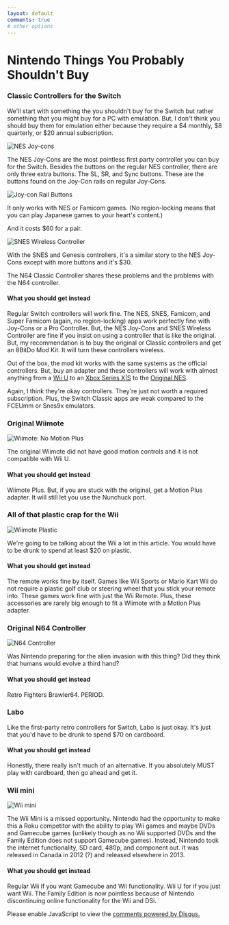 ```yaml
---
layout: default
comments: true
# other options
---
```


# Nintendo Things You Probably Shouldn't Buy

### Classic Controllers for the Switch

We'll start with something the you shouldn't buy for the Switch but rather something that you might buy for a PC with emulation. But, I don't think you should buy them for emulation either because they require a $4 monthly, $8 quarterly, or $20 annual subscription.

![NES Joy-cons](https://www.destructoid.com//ul/523043-AAARA.jpg)

The NES Joy-Cons are the most pointless first party controller you can buy for the Switch. Besides the buttons on the regular NES controller, there are only three extra buttons. The SL, SR, and Sync buttons. These are the buttons found on the Joy-Con rails on regular Joy-Cons.

![Joy-con Rail Buttons](https://thatocelot.files.wordpress.com/2021/01/nintendo-switch-joycon-rail.jpg?w=1024)

It only works with NES or Famicom games. (No region-locking means that you can play Japanese games to your heart's content.)

And it costs $60 for a pair.

![SNES Wireless Controller](https://images-na.ssl-images-amazon.com/images/I/61%2BBvAwQxPL._AC_SL1316_.jpg)

With the SNES and Genesis controllers, it's a similar  story to the NES Joy-Cons except with more buttons and it's $30.

The N64 Classic Controller shares these problems and the problems with the N64 controller.

#### What you should get instead

Regular Switch controllers will work fine. The NES, SNES, Famicom, and Super Famicom (again, no region-locking) apps work perfectly fine with Joy-Cons or a Pro Controller. But, the NES Joy-Cons and SNES Wireless Controller are fine if you insist on using a controller that is like the original. But, my recommendation is to buy the original or Classic controllers and get an 8BitDo Mod Kit. It will turn these controllers wireless. 

Out of the box, the mod kit works with the same systems as the official controllers. But, buy an adapter and these controllers will work with almost anything from a [Wii U](https://shop.8bitdo.com/products/8bitdo-bluetooth-retro-receiver-adapter-for-mini-nes-classic-edition) to an [Xbox Series X|S](https://www.consoletuner.com/products/titan-one/) to the [Original NES](https://shop.8bitdo.com/products/8bitdo-bluetooth-retro-receiver-adapter-for-nes-console).

Again, I think they're okay controllers. They're just not worth a required subscription. Plus, the Switch Classic apps are weak compared to the FCEUmm or Snes9x emulators.

### Original Wiimote

![Wiimote: No Motion Plus](https://upload.wikimedia.org/wikipedia/commons/b/bc/Wii_Remote_Image.jpg)

The original Wiimote did not have good motion controls and it is not compatible with Wii U.

#### What you should get instead

Wiimote Plus. But, if you are stuck with the original, get a Motion Plus adapter. It will still let you use the Nunchuck port.

### All of that plastic crap for the Wii

![Wiimote Plastic](https://images-na.ssl-images-amazon.com/images/I/716vrEo9SwL._SL1500_.jpg)

We're going to be talking about the Wii a lot in this article. You would have to be drunk to spend at least $20 on plastic.

#### What you should get instead

The remote works fine by itself. Games like Wii Sports or Mario Kart Wii do not require a plastic golf club or steering wheel that you stick your remote into. These games work fine with just the Wii Remote. Plus, these accessories are rarely big enough to fit a Wiimote with a Motion Plus adapter.

### Original N64 Controller

![N64 Controller](https://images-na.ssl-images-amazon.com/images/I/91qahZOIs6L._SX342_.jpg)

Was Nintendo preparing for the alien invasion with this thing? Did they think that humans would evolve a third hand?

#### What you should get instead

Retro Fighters Brawler64. PERIOD.

### Labo

Like the first-party retro controllers for Switch, Labo is just okay. It's just that you'd have to be drunk to spend $70 on cardboard.

#### What you should get instead

Honestly, there really isn't much of an alternative. If you absolutely MUST play with cardboard, then go ahead and get it.

### Wii mini

![Wii mini](https://cdn.vox-cdn.com/thumbor/Q11unwX0fUd3VuMSjytAROOh5IQ=/0x31:600x431/1400x1050/filters:focal(0x31:600x431):format(png)/cdn.vox-cdn.com/assets/1799605/wiimini.png)

The Wii Mini is a missed opportunity. Nintendo had the opportunity to make this a Roku competitor with the ability to play Wii games and maybe DVDs and Gamecube games (unlikely though as no Wii supported DVDs and the Family Edition does not support Gamecube games). Instead, Nintendo took the internet functionality, SD card, 480p, and component out. It was released in Canada in 2012 (?) and released elsewhere in 2013.

#### What you should get instead

Regular Wii if you want Gamecube and Wii functionality. Wii U for if you just want Wii. The Family Edition is now pointless because of Nintendo discontinuing online functionality for the Wii and DSi.

<div id="disqus_thread"></div>
<script>
    /**
    *  RECOMMENDED CONFIGURATION VARIABLES: EDIT AND UNCOMMENT THE SECTION BELOW TO INSERT DYNAMIC VALUES FROM YOUR PLATFORM OR CMS.
    *  LEARN WHY DEFINING THESE VARIABLES IS IMPORTANT: https://disqus.com/admin/universalcode/#configuration-variables    */
    /*
    var disqus_config = function () {
    this.page.url = PAGE_URL;  // Replace PAGE_URL with your page's canonical URL variable
    this.page.identifier = PAGE_IDENTIFIER; // Replace PAGE_IDENTIFIER with your page's unique identifier variable
    };
    */
    (function() { // DON'T EDIT BELOW THIS LINE
    var d = document, s = d.createElement('script');
    s.src = 'https://thatocelot.disqus.com/embed.js';
    s.setAttribute('data-timestamp', +new Date());
    (d.head || d.body).appendChild(s);
    })();
</script>
<noscript>Please enable JavaScript to view the <a href="https://disqus.com/?ref_noscript">comments powered by Disqus.</a></noscript>
